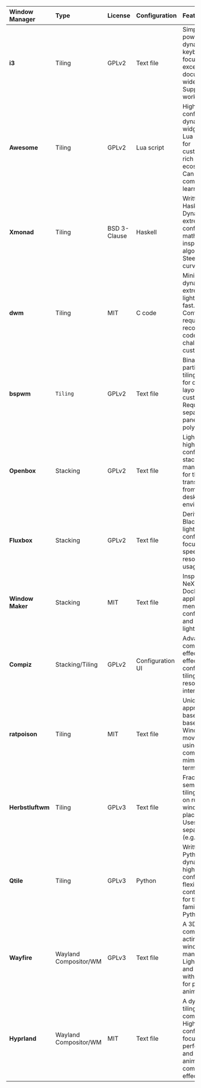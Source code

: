 
| **Window Manager** | **Type**        | **License** | **Configuration** | **Features**                                                                                                                          | **Complexity** | **Homepage**                                   |
| :----------------- | :-------------- | :---------- | :---------------- | :------------------------------------------------------------------------------------------------------------------------------------ | :------------- | :--------------------------------------------- |
| **i3**             | Tiling          | GPLv2       | Text file         | Simple, fast, powerful, dynamic tiling, keyboard-focused, excellent documentation, widely used. Supports workspaces.                  | Medium         | [https://i3wm.org/](https://i3wm.org/)        |
| **Awesome**        | Tiling          | GPLv2       | Lua script        | Highly configurable, dynamic tiling, widget-based, Lua scripting for customization, rich ecosystem.  Can be complex to learn.           | High           | [https://awesomewm.org/](https://awesomewm.org/) |
| **Xmonad**         | Tiling          | BSD 3-Clause| Haskell           | Written in Haskell. Dynamic tiling, extremely configurable, mathematically inspired layout algorithms. Steep learning curve.        | Very High      | [https://xmonad.org/](https://xmonad.org/)      |
| **dwm**            | Tiling          | MIT         | C code            | Minimalist, dynamic tiling, extremely lightweight, fast. Configuration requires recompiling the code. Very challenging to customize.  | High          | [https://dwm.suckless.org/](https://dwm.suckless.org/) |
| **bspwm**          | `Tiling`          | GPLv2       | Text file         | Binary space partitioning tiling, allows for complex layouts, highly customizable. Requires a separate panel/bar (e.g., polybar).      | Medium         | [https://bspwm.org/](https://bspwm.org/)        |
| **Openbox**        | Stacking        | GPLv2       | Text file         | Lightweight, highly configurable stacking manager.  Good for those transitioning from traditional desktop environments.               | Low-Medium     | [https://openbox.org/](https://openbox.org/)    |
| **Fluxbox**        | Stacking        | GPLv2       | Text file         | Derived from Blackbox, lightweight, configurable, focuses on speed and low resource usage.                                         | Low-Medium     | [https://fluxbox.org/](https://fluxbox.org/)    |
| **Window Maker**   | Stacking        | MIT         | Text file         | Inspired by NeXTSTEP, Dock-like application menu, configurable, and lightweight.                                                        | Low-Medium     | [https://www.windowmaker.org/](https://www.windowmaker.org/) |
| **Compiz**         | Stacking/Tiling| GPLv2       | Configuration UI  | Advanced compositing effects, 3D effects, can be configured for tiling.  Can be resource intensive.                                | High           | [https://compiz.sourceforge.net/](https://compiz.sourceforge.net/) |
| **ratpoison**      | Tiling          | MIT         | Text file         | Unique tiling approach, based on text-based control.  Windows are moved around using keyboard commands, mimicking a terminal.       | Medium         | [http://www.ratpoisonwm.org/](http://www.ratpoisonwm.org/) |
| **Herbstluftwm**   | Tiling          | GPLv3       | Text file         | Fractal Tiling, semi-dynamic tiling, focusing on rule-based window placement. Uses a separate bar (e.g., polybar).                   | Medium         | [https://herbstluftwm.org/](https://herbstluftwm.org/) |
| **Qtile**          | Tiling          | GPLv3       | Python            | Written in Python, dynamic tiling, highly configurable, flexible layout control. Good for those familiar with Python.                | Medium-High    | [https://docs.qtile.org/en/latest/](https://docs.qtile.org/en/latest/) |
| **Wayfire**        | Wayland Compositor/WM | GPLv3       | Text file         | A 3D Wayland compositor acting as a window manager. Lightweight and flexible, with support for plugins and animations.               | Medium         | [https://wayfire.org/](https://wayfire.org/) |
| **Hyprland**       | Wayland Compositor/WM | MIT         | Text file         | A dynamic tiling Wayland compositor. Highly configurable, focused on performance, and supports animations and complex effects.    | Medium-High    | [https://hyprland.org/](https://hyprland.org/) |

